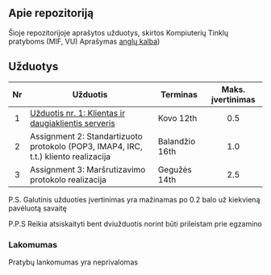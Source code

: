 ## Apie repozitoriją

Šioje repozitorijoje aprašytos užduotys, skirtos Kompiuterių Tinklų pratyboms (MIF, VU)
Aprašymas [anglų kalba](Readme.en.md))

## Užduotys

|Nr | Užduotis                                                                 | Terminas | Maks. įvertinimas |
|:-:|----------------------------------------------------------------------------|----------|:-----:|
|1  |[Užduotis nr. 1: Klientas ir daugiaklientis serveris](/assignment-1)|Kovo 12th|0.5    |
|2  |Assignment 2: Standartizuoto protokolo (POP3, IMAP4, IRC, t.t.) kliento realizacija |Balandžio 16th|1.0    |
|3  |Assignment 3: Maršrutizavimo protokolo realizacija |Gegužės 14th  |2.5    |
P.S. Galutinis užduoties įvertinimas yra mažinamas po 0.2 balo už kiekvieną pavėluotą savaitę

P.P.S Reikia atsiskaityti bent dviužduotis norint būti prileistam prie egzamino

### Lakomumas 
Pratybų lankomumas yra neprivalomas
